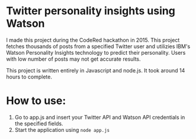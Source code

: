 # Twitter personality insights using Watson
I made this project during the CodeRed hackathon in 2015. This project fetches thousands of posts from a specified Twitter user and utilizies IBM's Watson Personality Insights technology to predict their personality. Users with low number of posts may not get accurate results.

This project is written entirely in Javascript and node.js. It took around 14 hours to complete.

# How to use:

 1. Go to app.js and insert your Twitter API and Watson API credentials in the specified fields.
 2. Start the application using `node app.js`
